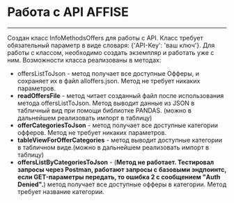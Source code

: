 <h1>Работа с API AFFISE</h1>

****
Создан класс InfoMethodsOffers для работы с API. 
Класс требует обязательный параметр в виде словаря: {'API-Key': 'ваш ключ'}. Для работы с классом, необходимо создать экземпляр и работать уже с ним.
Возможности класса реализованы в методах:
<ul>
<li><stong>offersListToJson</stong> - метод получает все доступные Офферы, и сохраняет их в файл alloffers.json. Метод не требует никаких параметров.</li>
<li><strong>readOffersFile</strong> - метод читает созданный файл после использования метода offersListToJson. Метод выводит данные из JSON в табличный вид при помощи библиотке PANDAS. (можно в дальнейшем реализовать импорт в таблицу)</li>
<li><strong>offerCategoriesToJson</strong> - метод получает все доступные категории офферов. Метод не требует никаких параметров.</li>
<li><strong>tableViewForOfferCategories</strong> - метод выводит доступные категории в табличном виде.(можно в дальнейшем реализовать импорт в таблицу)</li>
<li><strong>offersListByCategoriesToJson</strong> - (<strong>Метод не работает. Тестировал запросы через Postman, работают запросы с базовыми эндпоинтс, если GET-параметры передать, то ошибка 2 с сообщением "Auth Denied".</strong>) метод получает все доступные офферы в категории. Метод требует название категории.</li>
</ul>

